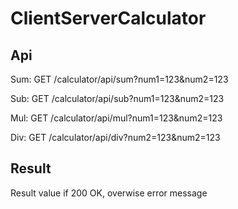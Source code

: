 # ClientServerCalculator

## Api


Sum: GET /calculator/api/sum?num1=123&num2=123

Sub: GET /calculator/api/sub?num1=123&num2=123

Mul: GET /calculator/api/mul?num1=123&num2=123

Div: GET /calculator/api/div?num2=123&num2=123

## Result

Result value if 200 OK, overwise error message